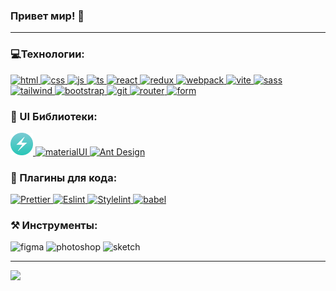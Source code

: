 ### Привет мир! 👋

---

### 💻Технологии:

<div>
  <a href="!#">
    <img width="36" src="https://icon.icepanel.io/Technology/svg/HTML5.svg" alt="html">
  <a/>
  <a href="!#">
    <img width="36" src="https://icon.icepanel.io/Technology/svg/CSS3.svg" alt="css">
  <a/>
  <a href="!#">
    <img width="36" src="https://icon.icepanel.io/Technology/svg/JavaScript.svg" alt="js">
  <a/>
  <a href="!#">
    <img width="36" src="https://icon.icepanel.io/Technology/svg/TypeScript.svg" alt="ts">
  <a/>
  <a href="!#">
    <img width="36" src="https://icon.icepanel.io/Technology/svg/React.svg" alt="react">
  <a/>
  <a href="!#">
    <img width="36" src="https://icon.icepanel.io/Technology/svg/Redux.svg" alt="redux">
  <a/>
    
  <a href="!#">
    <img width="36" src="https://icon.icepanel.io/Technology/svg/Webpack.svg" alt="webpack">
  <a/>
  <a href="!#">
    <img width="36" src="https://icon.icepanel.io/Technology/svg/Vite.js.svg" alt="vite">
  <a/>
  <a href="!#">
    <img width="36" src="https://icon.icepanel.io/Technology/svg/Sass.svg" alt="sass">
  <a/>
  <a href="!#">
    <img width="36" src="https://icon.icepanel.io/Technology/svg/Tailwind-CSS.svg" alt="tailwind">
  <a/>
  <a href="!#">
    <img width="36" src="https://icon.icepanel.io/Technology/svg/Bootstrap.svg" alt="bootstrap">
  <a/>
  <a href="!#">
    <img width="36" src="https://icon.icepanel.io/Technology/svg/Git.svg" alt="git">
  <a/>
  <a href="!#">
    <img width="36" src="https://iconape.com/wp-content/png_logo_vector/react-router.png" alt="router">
  <a/>
  <a href="!#">
    <img width="36" src="https://react-hook-form.com/images/logo/react-hook-form-logo-only.png" alt="form">
  <a/>
 
</div>

### 🎨 UI Библиотеки:

<div>
    <a href="!#">
      <img width="36" src="https://github.com/chakra-ui/chakra-ui/blob/main/media/logomark-colored.svg" alt="ChakraUI">
    <a/>
    <a href="!#">
      <img width="36" src="https://icon.icepanel.io/Technology/svg/Material-UI.svg" alt="materialUI">
    <a/>
      <a href="!#">
      <img width="36" src="https://gw.alipayobjects.com/zos/rmsportal/KDpgvguMpGfqaHPjicRK.svg" alt="Ant Design">
    <a/>
</div>

### 📃 Плагины для кода:

<div>
    <a href="!#">
      <img width="36" src="https://prettier.io/icon.png" alt="Prettier">
    <a/>
    <a href="!#">
      <img width="36" src="https://cdn.iconscout.com/icon/free/png-256/free-eslint-3521412-2944856.png" alt="Eslint">
    <a/>
      <a href="!#">
      <img width="36" src="https://cdn.icon-icons.com/icons2/2107/PNG/512/file_type_stylelint_icon_130141.png" alt="Stylelint">
    <a/>
    <a href="!#">
    <img width="36" src="https://icon.icepanel.io/Technology/svg/Babel.svg" alt="babel">
  <a/>
</div>

### ⚒ Инструменты:
<div>
  <img width="36" src="https://icon.icepanel.io/Technology/svg/Figma.svg" alt="figma">
  <img width="36" src="https://icon.icepanel.io/Technology/svg/Adobe-Photoshop.svg" alt="photoshop">
  <img width="36" src="https://icon.icepanel.io/Technology/svg/Sketch.svg" alt="sketch">
</div>

_____________________
<a href="https://github.com/otsairaze" target="_blank" rel="noreferrer"><img src="https://img.shields.io/github/followers/otsairaze?logo=github&style=for-the-badge&color=0891b2&labelColor=27272a" /></a>
